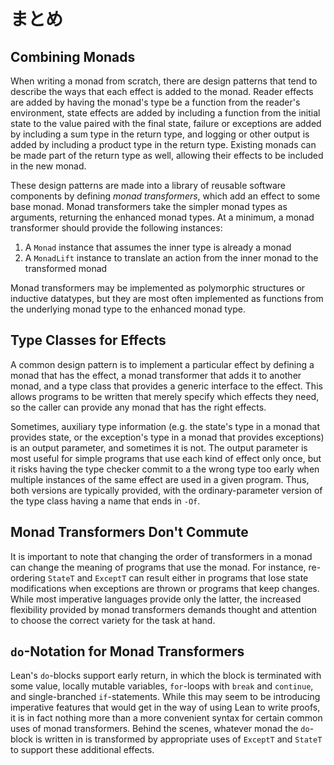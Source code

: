 <!-- # Summary -->

# まとめ

## Combining Monads

When writing a monad from scratch, there are design patterns that tend to describe the ways that each effect is added to the monad.
Reader effects are added by having the monad's type be a function from the reader's environment, state effects are added by including a function from the initial state to the value paired with the final state, failure or exceptions are added by including a sum type in the return type, and logging or other output is added by including a product type in the return type.
Existing monads can be made part of the return type as well, allowing their effects to be included in the new monad.

These design patterns are made into a library of reusable software components by defining _monad transformers_, which add an effect to some base monad.
Monad transformers take the simpler monad types as arguments, returning the enhanced monad types.
At a minimum, a monad transformer should provide the following instances:
 1. A `Monad` instance that assumes the inner type is already a monad
 2. A `MonadLift` instance to translate an action from the inner monad to the transformed monad
 
Monad transformers may be implemented as polymorphic structures or inductive datatypes, but they are most often implemented as functions from the underlying monad type to the enhanced monad type.

## Type Classes for Effects

A common design pattern is to implement a particular effect by defining a monad that has the effect, a monad transformer that adds it to another monad, and a type class that provides a generic interface to the effect.
This allows programs to be written that merely specify which effects they need, so the caller can provide any monad that has the right effects.

Sometimes, auxiliary type information (e.g. the state's type in a monad that provides state, or the exception's type in a monad that provides exceptions) is an output parameter, and sometimes it is not.
The output parameter is most useful for simple programs that use each kind of effect only once, but it risks having the type checker commit to a the wrong type too early when multiple instances of the same effect are used in a given program.
Thus, both versions are typically provided, with the ordinary-parameter version of the type class having a name that ends in `-Of`.

## Monad Transformers Don't Commute

It is important to note that changing the order of transformers in a monad can change the meaning of programs that use the monad.
For instance, re-ordering `StateT` and `ExceptT` can result either in programs that lose state modifications when exceptions are thrown or programs that keep changes.
While most imperative languages provide only the latter, the increased flexibility provided by monad transformers demands thought and attention to choose the correct variety for the task at hand.

## `do`-Notation for Monad Transformers

Lean's `do`-blocks support early return, in which the block is terminated with some value, locally mutable variables, `for`-loops with `break` and `continue`, and single-branched `if`-statements.
While this may seem to be introducing imperative features that would get in the way of using Lean to write proofs, it is in fact nothing more than a more convenient syntax for certain common uses of monad transformers.
Behind the scenes, whatever monad the `do`-block is written in is transformed by appropriate uses of `ExceptT` and `StateT` to support these additional effects.

